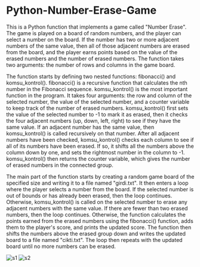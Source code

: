 # Python-Number-Erase-Game
This is a Python function that implements a game called "Number Erase". The game is played on a board of random numbers, and the player can select a number on the board. If the number has two or more adjacent numbers of the same value, then all of those adjacent numbers are erased from the board, and the player earns points based on the value of the erased numbers and the number of erased numbers. The function takes two arguments: the number of rows and columns in the game board.

The function starts by defining two nested functions: fibonacci() and komsu_kontrol(). fibonacci() is a recursive function that calculates the nth number in the Fibonacci sequence. komsu_kontrol() is the most important function in the program. It takes four arguments: the row and column of the selected number, the value of the selected number, and a counter variable to keep track of the number of erased numbers. komsu_kontrol() first sets the value of the selected number to -1 to mark it as erased, then it checks the four adjacent numbers (up, down, left, right) to see if they have the same value. If an adjacent number has the same value, then komsu_kontrol() is called recursively on that number. After all adjacent numbers have been checked, komsu_kontrol() checks each column to see if all of its numbers have been erased. If so, it shifts all the numbers above the column down by one, and sets the rightmost number in the column to -1. komsu_kontrol() then returns the counter variable, which gives the number of erased numbers in the connected group.

The main part of the function starts by creating a random game board of the specified size and writing it to a file named "girdi.txt". It then enters a loop where the player selects a number from the board. If the selected number is out of bounds or has already been erased, then the loop continues. Otherwise, komsu_kontrol() is called on the selected number to erase any adjacent numbers with the same value. If there are fewer than two erased numbers, then the loop continues. Otherwise, the function calculates the points earned from the erased numbers using the fibonacci() function, adds them to the player's score, and prints the updated score. The function then shifts the numbers above the erased group down and writes the updated board to a file named "cikti.txt". The loop then repeats with the updated board until no more numbers can be erased.

![s1](https://user-images.githubusercontent.com/96316375/232332244-95006ee2-4e04-4eb6-9836-c03c1b8d5775.png)
![s2](https://user-images.githubusercontent.com/96316375/232332246-c4a2ba29-fdb1-4a44-9d91-150786ec6546.png)

